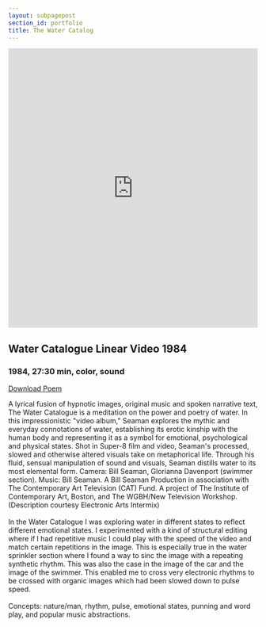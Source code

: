 ```yaml
---
layout: subpagepost
section_id: portfolio
title: The Water Catalog 
---
```

<div class="full">
    <div class="row">
        <div class="large-12 large-centered columns">
        <iframe src="https://player.vimeo.com/video/404775197" width="640" height="564" frameborder="0" allow="autoplay; fullscreen" allowfullscreen></iframe>
        </div>
    </div>
    <div class="Text_works">
        <h2>Water Catalogue Linear Video 1984</h2>
        <h3>1984, 27:30 min, color, sound</h3>
        <a href="../images/portfolio/WATERfinal.pdf">Download Poem</a>
    <p>
        A lyrical fusion of hypnotic images, original music and spoken narrative text, The Water Catalogue is a meditation on the power and poetry of water. In this impressionistic "video album," Seaman explores the mythic and everyday connotations of water, establishing its erotic kinship with the human body and representing it as a symbol for emotional, psychological and physical states. Shot in Super-8 film and video, Seaman's processed, slowed and otherwise altered visuals take on metaphorical life. Through his fluid, sensual manipulation of sound and visuals, Seaman distills water to its most elemental form.
Camera: Bill Seaman, Glorianna Davenport (swimmer section). Music: Bill Seaman. A Bill Seaman Production in association with The Contemporary Art Television (CAT) Fund. A project of The Institute of Contemporary Art, Boston, and The WGBH/New Television Workshop. (Description courtesy Electronic Arts Intermix)
 <br><br>
In the Water Catalogue I was exploring water in different states to reflect different emotional states. I experimented with a kind of structural editing where if I had repetitive music I could play with the speed of the video and match certain repetitions in the image. This is especially true in the water sprinkler section where I found a way to sinc the image with a repeating synthetic rhythm. This was also the case in the image of the car and the image of the swimmer. This enabled me to cross very electronic rhythms to be crossed with organic images which had been slowed down to pulse speed.
<br><br>
Concepts: nature/man, rhythm, pulse, emotional states, punning and word play, and popular music abstractions.
<br><br>
    </p>
    </div>
</div>
<br>

